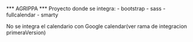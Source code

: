 *** AGRIPPA ***
Proyecto donde se integra:
    - bootstrap
    - sass
    - fullcalendar
    - smarty

No se integra el calendario con Google calendar(ver rama de integracion primeraVersion)

